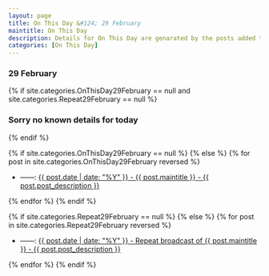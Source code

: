 ```yaml
---
layout: page
title: On This Day &#124; 29 February
maintitle: On This Day
description: Details for On This Day are genarated by the posts added to the website so the content is subject to changes/updates over time.
categories: [On This Day]
---
```


<h3>29 February</h3>

{% if site.categories.OnThisDay29February == null and site.categories.Repeat29February == null %}
  <h3>Sorry no known details for today</h3>
{% endif %}

{% if site.categories.OnThisDay29February == null %}
{% else %}
{% for post in site.categories.OnThisDay29February reversed %}
<ul>
<li> ——: <a href="{{ post.url }}">{{ post.date | date: "%Y" }} - {{ post.maintitle }} - {{ post.post_description }}</a></li>
</ul>
{% endfor %}
{% endif %}

{% if site.categories.Repeat29February == null %}
{% else %}
{% for post in site.categories.Repeat29February reversed %}
<ul>
<li> ——: <a href="{{ post.url }}">{{ post.date | date: "%Y" }} - Repeat broadcast of {{ post.maintitle }} - {{ post.post_description }}</a></li>
</ul>
{% endfor %}
{% endif %}
